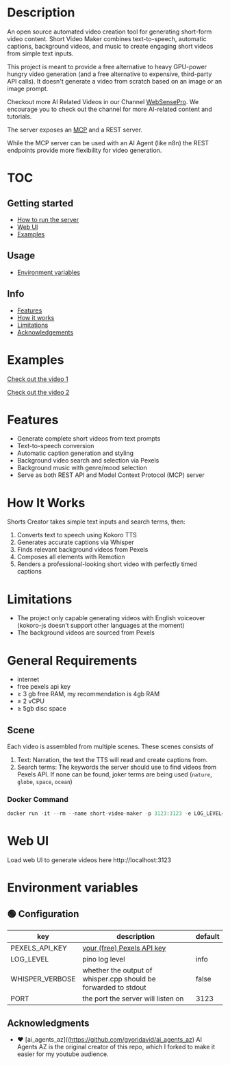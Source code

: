 # Description

An open source automated video creation tool for generating short-form video content. Short Video Maker combines text-to-speech, automatic captions, background videos, and music to create engaging short videos from simple text inputs.

This project is meant to provide a free alternative to heavy GPU-power hungry video generation (and a free alternative to expensive, third-party API calls). It doesn't generate a video from scratch based on an image or an image prompt.

Checkout more AI Related Videos in our Channel [WebSensePro](https://www.youtube.com/websensepro). We encourage you to check out the channel for more AI-related content and tutorials.

The server exposes an [MCP](https://github.com/modelcontextprotocol) and a REST server.

While the MCP server can be used with an AI Agent (like n8n) the REST endpoints provide more flexibility for video generation.

# TOC

## Getting started

- [How to run the server](#docker-command)
- [Web UI](#web-ui)
- [Examples](#examples)

## Usage

- [Environment variables](#environment-variables)

## Info

- [Features](#features)
- [How it works](#how-it-works)
- [Limitations](#limitations)
- [Acknowledgements](#acknowledgments)

# Examples

[Check out the video 1](https://youtube.com/shorts/APF0Q75FeHA)

[Check out the video 2](https://youtube.com/shorts/GZi_3-bMZTI)

# Features

- Generate complete short videos from text prompts
- Text-to-speech conversion
- Automatic caption generation and styling
- Background video search and selection via Pexels
- Background music with genre/mood selection
- Serve as both REST API and Model Context Protocol (MCP) server

# How It Works

Shorts Creator takes simple text inputs and search terms, then:

1. Converts text to speech using Kokoro TTS
2. Generates accurate captions via Whisper
3. Finds relevant background videos from Pexels
4. Composes all elements with Remotion
5. Renders a professional-looking short video with perfectly timed captions

# Limitations

- The project only capable generating videos with English voiceover (kokoro-js doesn’t support other languages at the moment)
- The background videos are sourced from Pexels

# General Requirements

- internet
- free pexels api key
- ≥ 3 gb free RAM, my recommendation is 4gb RAM
- ≥ 2 vCPU
- ≥ 5gb disc space


## Scene

Each video is assembled from multiple scenes. These scenes consists of

1. Text: Narration, the text the TTS will read and create captions from.
2. Search terms: The keywords the server should use to find videos from Pexels API. If none can be found, joker terms are being used (`nature`, `globe`, `space`, `ocean`)



### Docker Command

```jsx
docker run -it --rm --name short-video-maker -p 3123:3123 -e LOG_LEVEL=debug -e PEXELS_API_KEY= bilalnaseer/free-video-maker:latest
```


# Web UI

Load web UI to generate videos here http://localhost:3123

# Environment variables

## 🟢 Configuration

| key             | description                                                     | default |
| --------------- | --------------------------------------------------------------- | ------- |
| PEXELS_API_KEY  | [your (free) Pexels API key](https://www.pexels.com/api/)       |         |
| LOG_LEVEL       | pino log level                                                  | info    |
| WHISPER_VERBOSE | whether the output of whisper.cpp should be forwarded to stdout | false   |
| PORT            | the port the server will listen on                              | 3123    |


## Acknowledgments

- ❤️ [ai_agents_az]((https://github.com/gyoridavid/ai_agents_az) AI Agents AZ is the original creator of this repo, which I forked to make it easier for my youtube audience.
